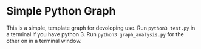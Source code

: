 # Simple Python Graph

This is a simple, template graph for devoloping use. Run `python3 test.py` in a terminal if you have python 3. Run `python3 graph_analysis.py` for the other on in a terminal window.
